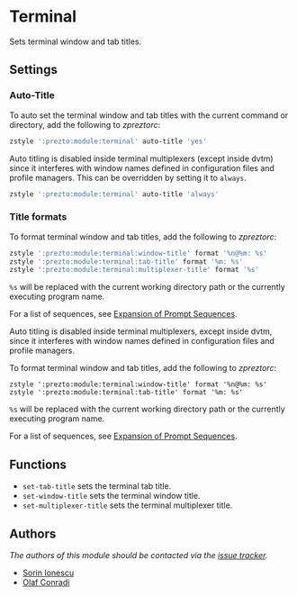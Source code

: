 Terminal
========

Sets terminal window and tab titles.

Settings
--------

### Auto-Title

To auto set the terminal window and tab titles with the current command or
directory, add the following to *zpreztorc*:

```sh
zstyle ':prezto:module:terminal' auto-title 'yes'
```

Auto titling is disabled inside terminal multiplexers (except inside dvtm)
since it interferes with window names defined in configuration files and
profile managers. This can be overridden by setting it to `always`.

```sh
zstyle ':prezto:module:terminal' auto-title 'always'
```

### Title formats

To format terminal window and tab titles, add the following to *zpreztorc*:

```sh
zstyle ':prezto:module:terminal:window-title' format '%n@%m: %s'
zstyle ':prezto:module:terminal:tab-title' format '%m: %s'
zstyle ':prezto:module:terminal:multiplexer-title' format '%s'
```

`%s` will be replaced with the current working directory path or the currently
executing program name.

For a list of sequences, see [Expansion of Prompt Sequences][1].

Auto titling is disabled inside terminal multiplexers, except inside dvtm, since
it interferes with window names defined in configuration files and profile
managers.

To format terminal window and tab titles, add the following to *zpreztorc*:

    zstyle ':prezto:module:terminal:window-title' format '%n@%m: %s'
    zstyle ':prezto:module:terminal:tab-title' format '%m: %s'

`%s` will be replaced with the current working directory path or the currently
executing program name.

For a list of sequences, see [Expansion of Prompt Sequences][1].

Functions
---------

- `set-tab-title` sets the terminal tab title.
- `set-window-title` sets the terminal window title.
- `set-multiplexer-title` sets the terminal multiplexer title.

Authors
-------

*The authors of this module should be contacted via the [issue tracker][2].*

  - [Sorin Ionescu](https://github.com/sorin-ionescu)
  - [Olaf Conradi](https://github.com/oohlaf)

[1]: http://zsh.sourceforge.net/Doc/Release/Prompt-Expansion.html#Expansion-of-Prompt-Sequences
[2]: https://github.com/sorin-ionescu/prezto/issues
